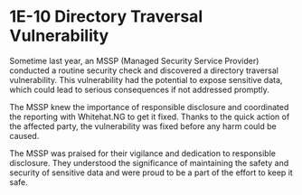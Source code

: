 # 1E-10 Directory Traversal Vulnerability

Sometime last year, an MSSP (Managed Security Service Provider) conducted a routine security check and discovered a directory traversal vulnerability. This vulnerability had the potential to expose sensitive data, which could lead to serious consequences if not addressed promptly.

The MSSP knew the importance of responsible disclosure and coordinated the reporting with Whitehat.NG to get it fixed. Thanks to the quick action of the affected party, the vulnerability was fixed before any harm could be caused.

The MSSP was praised for their vigilance and dedication to responsible disclosure. They understood the significance of maintaining the safety and security of sensitive data and were proud to be a part of the effort to keep it safe.
